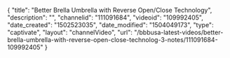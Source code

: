 {
    "title": "Better Brella Umbrella with Reverse Open\/Close Technology",
    "description": "",
    "channelid": "111091684",
    "videoid": "109992405",
    "date_created": "1502523035",
    "date_modified": "1504049173",
    "type": "captivate",
    "layout": "channelVideo",
    "url": "\/bbbusa-latest-videos\/better-brella-umbrella-with-reverse-open-close-technolog-3-notes\/111091684-109992405"
}